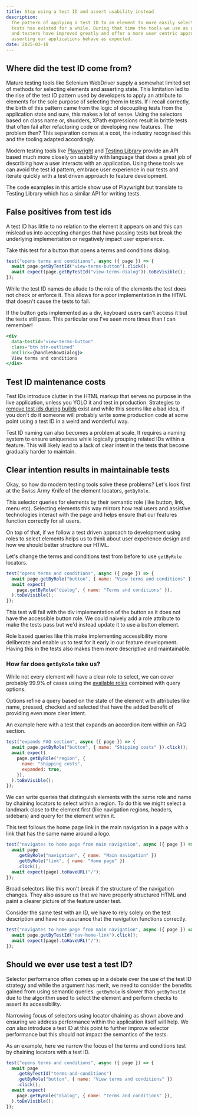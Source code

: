 ```yaml
---
title: Stop using a test ID and assert usability instead
description:
  The pattern of applying a test ID to an element to more easily selected it in
  tests has existed for a while. During that time the tools we use as developers
  and testers have improved greatly and offer a more user centric approach to
  asserting our applications behave as expected.
date: 2025-03-18
---
```


## Where did the test ID come from?

Mature testing tools like Selenium WebDriver supply a somewhat limited set of
methods for selecting elements and asserting state. This limitation led to the
rise of the test ID pattern used by developers to apply an attribute to elements
for the sole purpose of selecting them in tests. If I recall correctly, the
birth of this pattern came from the logic of decoupling tests from the
application state and sure, this makes a lot of sense. Using the selectors based
on class name or, shudders, XPath expressions result in brittle tests that often
fail after refactoring code or developing new features. The problem then? This
separation comes at a cost, the industry recognised this and the tooling adapted
accordingly.

Modern testing tools like [Playwright][playwright] and [Testing
Library][testing-library] provide an API based much more closely on usability
with language that does a great job of describing how a user interacts with an
application. Using these tools we can avoid the test id pattern, embrace user
experience in our tests and iterate quickly with a test driven approach to
feature development.

The code examples in this article show use of Playwright but translate to
Testing Library which has a similar API for writing tests.

## False positives from test ids

A test ID has little to no relation to the element it appears on and this can
mislead us into accepting changes that have passing tests but break the
underlying implementation or negatively impact user experience.

Take this test for a button that opens a terms and conditions dialog.

```js
test("opens terms and conditions", async ({ page }) => {
  await page.getByTestId("view-terms-button").click();
  await expect(page.getByTestId("view-terms-dialog")).toBeVisible();
});
```

While the test ID names do allude to the role of the elements the test does not
check or enforce it. This allows for a poor implementation in the HTML that
doesn't cause the tests to fail.

If the button gets implemented as a div, keyboard users can't access it but the
tests still pass. This particular one I've seen more times than I can remember!

```jsx
<div
  data-testid="view-terms-button"
  class="btn btn-outlined"
  onClick={handleShowDialog}>
  View terms and conditions
</div>
```

## Test ID maintenance costs

Test IDs introduce clutter in the HTML markup that serves no purpose in the live
application, unless you YOLO it and test in production. Strategies to [remove
test ids during builds][remove-test-ids] exist and while this seems like a bad
idea, if you don't do it someone will probably write some production code at
some point using a test ID in a weird and wonderful way.

Test ID naming can also becomes a problem at scale. It requires a naming system
to ensure uniqueness while logically grouping related IDs within a feature. This
will likely lead to a lack of clear intent in the tests that become gradually
harder to maintain.

## Clear intention results in maintainable tests

Okay, so how do modern testing tools solve these problems? Let's look first at
the Swiss Army Knife of the element locators, `getByRole`.

This selector queries for elements by their semantic role (like button, link,
menu etc). Selecting elements this way mirrors how real users and assistive
technologies interact with the page and helps ensure that our features function
correctly for all users.

On top of that, if we follow a test driven approach to development using roles
to select elements helps us to think about user experience design and how we
should better structure our HTML.

Let's change the terms and conditions test from before to use `getByRole`
locators.

```js
test("opens terms and conditions", async ({ page }) => {
  await page.getByRole("button", { name: "View terms and conditions" }).click();
  await expect(
    page.getByRole("dialog", { name: "Terms and conditions" }),
  ).toBeVisible();
});
```

This test will fail with the div implementation of the button as it does not
have the accessible button role. We could naively add a role attribute to make
the tests pass but we'd instead update it to use a button element.

Role based queries like this make implementing accessibility more deliberate and
enable us to test for it early in our feature development. Having this in the
tests also makes them more descriptive and maintainable.

### How far does `getByRole` take us?

While not every element will have a clear role to select, we can cover probably
99.9% of cases using the [available roles][roles] combined with query options.

Options refine a query based on the state of the element with attributes like
name, pressed, checked and selected that have the added benefit of providing
even more clear intent.

An example here with a test that expands an accordion item within an FAQ
section.

```js
test("expands FAQ section", async ({ page }) => {
  await page.getByRole("button", { name: "Shipping costs" }).click();
  await expect(
    page.getByRole("region", {
      name: "Shipping costs",
      expanded: true,
    }),
  ).toBeVisible();
});
```

We can write queries that distinguish elements with the same role and name by
chaining locators to select within a region. To do this we might select a
landmark close to the element first (like navigation regions, headers, sidebars)
and query for the element within it.

This test follows the home page link in the main navigation in a page with a
link that has the same name around a logo.

```js
test("navigates to home page from main navigation", async ({ page }) => {
  await page
    .getByRole("navigation", { name: "Main navigation" })
    .getByRole("link", { name: "Home page" })
    .click();
  await expect(page).toHaveURL("/");
});
```

Broad selectors like this won't break if the structure of the navigation
changes. They also assure us that we have properly structured HTML and paint a
clearer picture of the feature under test.

Consider the same test with an ID, we have to rely solely on the test
description and have no assurance that the navigation functions correctly.

```js
test("navigates to home page from main navigation", async ({ page }) => {
  await page.getByTestId("nav-home-link").click();
  await expect(page).toHaveURL("/");
});
```

## Should we ever use test a test ID?

Selector performance often comes up in a debate over the use of the test ID
strategy and while the argument has merit, we need to consider the benefits
gained from using semantic queries. `getByRole` is slower than `getByTestId` due
to the algorithm used to select the element and perform checks to assert its
accessibility.

Narrowing focus of selectors using locator chaining as shown above and ensuring
we address performance within the application itself will help. We _can_ also
introduce a test ID at this point to further improve selector performance but
this should not impact the semantics of the tests.

As an example, here we narrow the focus of the terms and conditions test by
chaining locators with a test ID.

```js
test("opens terms and conditions", async ({ page }) => {
  await page
    .getByTestId("terms-and-conditions")
    .getByRole("button", { name: "View terms and conditions" })
    .click();
  await expect(
    page.getByRole("dialog", { name: "Terms and conditions" }),
  ).toBeVisible();
});
```

[playwright]: https://playwright.dev/
[testing-library]: https://testing-library.com/
[roles]:
  https://developer.mozilla.org/en-US/docs/Web/Accessibility/ARIA/Reference/Roles
[remove-test-ids]:
  https://nextjs.org/docs/architecture/nextjs-compiler#remove-react-properties
